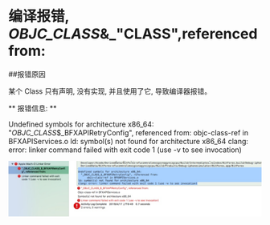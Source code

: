 # 编译报错, _OBJC_CLASS_&_"CLASS",referenced from:
 
 
##报错原因
 
 某个 Class 只有声明, 没有实现, 并且使用了它, 导致编译器报错。
 
 
** 报错信息: **

Undefined symbols for architecture x86_64:
  "_OBJC_CLASS_$_BFXAPIRetryConfig", referenced from:
      objc-class-ref in BFXAPIServices.o
ld: symbol(s) not found for architecture x86_64
clang: error: linker command failed with exit code 1 (use -v to see invocation)

![](media/15524579253031/15554623018171.jpg)

 
 



